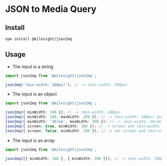 # JSON to Media Query

## Install

```bash
npm install @milesight/json2mq
```

## Usage

- The input is a string

```ts
import json2mq from '@milesight/json2mq';

json2mq('(min-width: 100px)'); // -> (min-width: 100px)
```

- The input is an object

```ts
import json2mq from '@milesight/json2mq';

json2mq({ minWidth: 100 }); // -> (min-width: 100px)
json2mq({ minWidth: 100, maxWidth: 200 }); // -> (min-width: 100px) and (max-width: 200px)
json2mq({ minWidth: '10rem', maxWidth: 200 }); // -> (min-width: 10rem) and (max-width: 200px)
json2mq({ screen: true, minWidth: 100 }); // -> screen and (min-width: 100px)
json2mq({ screen: false, minWidth: 100 }); // -> not screen and (min-width: 100px)
```

- The input is an array

```ts
import json2mq from '@milesight/json2mq';

json2mq([{ minWidth: 100 }, { minWidth: 200 }]); // -> (min-width: 100px), (min-width: 200px)
```
